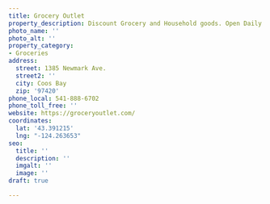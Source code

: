 ```yaml
---
title: Grocery Outlet
property_description: Discount Grocery and Household goods. Open Daily
photo_name: ''
photo_alt: ''
property_category:
- Groceries
address:
  street: 1385 Newmark Ave.
  street2: ''
  city: Coos Bay
  zip: '97420'
phone_local: 541-888-6702
phone_toll_free: ''
website: https://groceryoutlet.com/
coordinates:
  lat: '43.391215'
  lng: "-124.263653"
seo:
  title: ''
  description: ''
  imgalt: ''
  image: ''
draft: true

---
```

